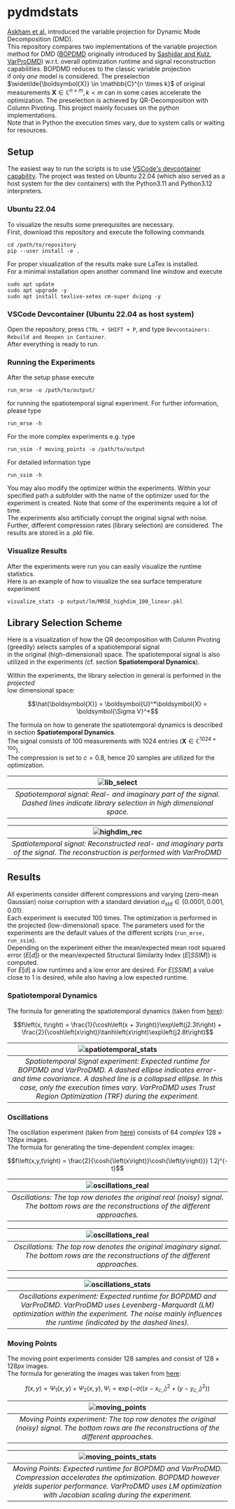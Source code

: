 # pydmdstats

[Askham et al.](https://epubs.siam.org/doi/abs/10.1137/M1124176) introduced the
variable projection for Dynamic Mode Decomposition (DMD).\
This repository compares two implementations of the variable projection method for
DMD ([BOPDMD](https://github.com/PyDMD/PyDMD/blob/master/pydmd/bopdmd.py) originally
introduced by [Sashidar and Kutz](https://royalsocietypublishing.org/doi/abs/10.1098/rsta.2021.0199),
[VarProDMD](https://github.com/greinerth/PyDMD/blob/feature/varpro/pydmd/varprodmd.py))
w.r.t. overall optimization runtime and signal reconstruction capabilities. BOPDMD
reduces to the classic variable projection\
if only _one_ model is considered. The preselection
$\widetilde{\boldsymbol{X}} \in \mathbb{C}^{n \times k}$ of original
measurements $\boldsymbol{X} \in \mathbb{C}^{n \times m}, k < m$ can in some
cases accelerate the optimization. The preselection is achieved by
QR-Decomposition with Column Pivoting. This project mainly focuses on the python
implementations.\
Note that in Python the execution times vary, due to system calls or waiting for
resources.

## Setup

The easiest way to run the scripts is to use
[VSCode's devcontainer capability](https://code.visualstudio.com/docs/devcontainers/containers).
The project was tested on Ubuntu 22.04 (which also served as a host system for
the dev containers) with the Python3.11 and Python3.12 interpreters.

### Ubuntu 22.04

To visualize the results some prerequisites are necessary.\
First, download this repository and execute the following commands

```
cd /path/to/repository
pip --user install -e .
```

For proper visualization of the results make sure LaTex is installed.\
For a minimal installation open another command line window and execute

```
sudo apt update
sudo apt upgrade -y
sudo apt install texlive-xetex cm-super dvipng -y
```

### VSCode Devcontainer (Ubuntu 22.04 as host system)

Open the repository, press `CTRL + SHIFT + P`, and type
`Devcontainers: Rebuild and Reopen in Container`.\
After everything is ready to run.

### Running the Experiments

After the setup phase execute

```
run_mrse -o /path/to/output/
```

for running the spatiotemporal signal experiment. For further information,
please type

```
run_mrse -h
```

For the more complex experiments e.g. type

```
run_ssim -f moving_points -o /path/to/output
```

For detailed information type

```
run_ssim -h
```

You may also modify the optimizer within the experiments. Within your specified
path a subfolder with the name of the optimizer used for the experiment is
created. Note that some of the experiments require a lot of time.\
The experiments also artificially corrupt the original signal with noise. Further,
different compression rates (library selection) are considered. The results are stored
in a .pkl file.

### Visualize Results

After the experiments were run you can easily visualize the runtime statistics.\
Here is an example of how to visualize the sea surface temperature experiment

```
visualize_stats -p output/lm/MRSE_highdim_100_linear.pkl
```

## Library Selection Scheme

Here is a visualization of how the QR decomposition with Column Pivoting
(greedily) selects samples of a spatiotemporal signal\
in the original (high-dimensional) space. The spatiotemporal signal is also utilized
in the experiments (cf. section **Spatiotemporal Dynamics**).

Within the experiments, the library selection in general is performed in the
_projected_\
low dimensional space:

```math
\hat{\boldsymbol{X}} = \boldsymbol{U}^*\boldsymbol{X} = \boldsymbol{\Sigma V}^*
```

The formula on how to generate the spatiotemporal dynamics is described in
section **Spatiotemporal Dynamics**.\
The signal consists of $100$ measurements with $1024$ entries $\left(\boldsymbol{X} \in \mathbb{C}^{1024 \times 100}\right)$.\
The compression is set to $c = 0.8$, hence $20$ samples are utilized for the
optimization.

|                                       ![lib_select](./figures/varprodmd_highdim_library.png)                                        |
| :---------------------------------------------------------------------------------------------------------------------------------: |
| _Spatiotemporal signal: Real- and imaginary part of the signal. Dashed lines indicate library selection in high dimensional space._ |

|                                  ![highdim_rec](./figures/varprodmd_highdim_library_rec.png)                                   |
| :----------------------------------------------------------------------------------------------------------------------------: |
| _Spatiotemporal signal: Reconstructed real- and imaginary parts of the signal. The reconstruction is performed with VarProDMD_ |

## Results

All experiments consider different compressions and varying (zero-mean Gaussian)
noise corruption with a standard deviation
$\sigma_{std} \in \{0.0001, 0.001, 0.01\}$.\
Each experiment is executed 100 times. The optimization is performed in the projected
(low-dimensional) space. The parameters used for the experiments are the default
values of the different scripts (`run_mrse, run_ssim`).\
Depending on the experiment either the mean/expected mean root squared error
($E\left[d\right]$) or the mean/expected Structural Similarity Index
($E\left[SSIM\right]$) is computed.\
For $E\left[d\right]$ a low runtimes and a low error are desired. For $E\left[SSIM\right]$
a value close to 1 is desired, while also having a low expected runtime.

### Spatiotemporal Dynamics

The formula for generating the spatiotemporal dynamics (taken from
[here](https://epubs.siam.org/doi/book/10.1137/1.9781611974508)):

```math
f\left(x, t\right) = \frac{1}{\cosh\left(x + 3\right)}\exp\left(j2.3t\right) + \frac{2}{\cosh\left(x\right)}\tanh\left(x\right)\exp\left(j2.8t\right)
```

|                                                                                                                      ![spatiotemporal_stats](./figures/highdim_stats.png)                                                                                                                      |
| :--------------------------------------------------------------------------------------------------------------------------------------------------------------------------------------------------------------------------------------------------------------------------------------------: |
| _Spatiotemporal Signal experiment: Expected runtime for BOPDMD and VarProDMD. A dashed ellipse indicates error- and time covariance. A dashed line is a collapsed ellipse. In this case, only the execution times vary. VarProDMD uses Trust Region Optimization (TRF) during the experiment._ |

### Oscillations

The oscillation experiment (taken from
[here](https://github.com/PyDMD/PyDMD/blob/master/tutorials/tutorial2/tutorial-2-adv-dmd.ipynb))
consists of $64$ _complex_ $128 \times 128 px$ images.\
The formula for generating the time-dependent complex images:

```math
f\left(x,y,t\right) = \frac{2}{\cosh{\left(x\right)}\cosh{\left(y\right)}} 1.2j^{-t}
```

|                                             ![oscillations_real](./figures/complex2d_real.png)                                             |
| :----------------------------------------------------------------------------------------------------------------------------------------: |
| _Oscillations: The top row denotes the original real (noisy) signal. The bottom rows are the reconstructions of the different approaches._ |

|                                           ![oscillations_real](./figures/complex2d_imag.png)                                            |
| :-------------------------------------------------------------------------------------------------------------------------------------: |
| _Oscillations: The top row denotes the original imaginary signal. The bottom rows are the reconstructions of the different approaches._ |

|                                                                                    ![oscillations_stats](./figures/complex2d_stats.png)                                                                                    |
| :------------------------------------------------------------------------------------------------------------------------------------------------------------------------------------------------------------------------: |
| _Oscillations experiment: Expected runtime for BOPDMD and VarProDMD. VarProDMD uses Levenberg-Marquardt (LM) optimization within the experiment. The noise mainly influences the runtime (indicated by the dashed lines)._ |

### Moving Points

The moving point experiments consider $128$ samples and consist of
$128 \times 128 px$ images.\
The formula for generating the images was taken from [here](https://epubs.siam.org/doi/abs/10.1137/15M1023543):

```math
f\left(x, y\right) = \Psi_1\left(x, y\right) + \Psi_2\left(x, y\right), \Psi_i = \exp{\left(-\sigma\left(\left(x - x_{c,i}\right)^2 + \left(y - y_{c,i}\right)^2\right)\right)}
```

|                                                   ![moving_points](./figures/moving_points.png)                                                   |
| :-----------------------------------------------------------------------------------------------------------------------------------------------: |
| _Moving Points experiment: The top row denotes the original (noisy) signal. The bottom rows are the reconstructions of the different approaches._ |

|                                                                                   ![moving_points_stats](./figures/moving_points_stats.png)                                                                                   |
| :---------------------------------------------------------------------------------------------------------------------------------------------------------------------------------------------------------------------------: |
| _Moving Points: Expected runtime for BOPDMD and VarProDMD. Compression accelerates the optimization. BOPDMD however yields superior performance. VarProDMD uses LM optimization with Jacobian scaling during the experiment._ |
